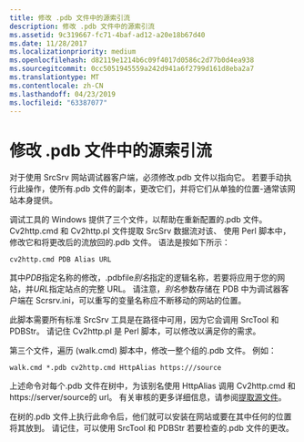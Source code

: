 ```yaml
---
title: 修改 .pdb 文件中的源索引流
description: 修改 .pdb 文件中的源索引流
ms.assetid: 9c319667-fc71-4baf-ad12-a20e18b67d40
ms.date: 11/28/2017
ms.localizationpriority: medium
ms.openlocfilehash: d82119e1214b6c09f4017d0586c2d77b0d4ea938
ms.sourcegitcommit: 0cc5051945559a242d941a6f2799d161d8eba2a7
ms.translationtype: MT
ms.contentlocale: zh-CN
ms.lasthandoff: 04/23/2019
ms.locfileid: "63387077"
---
```

# <a name="modifying-the-source-indexing-streams-in-a-pdb-file"></a>修改 .pdb 文件中的源索引流


对于使用 SrcSrv 网站调试器客户端，必须修改.pdb 文件以指向它。 若要手动执行此操作，使所有.pdb 文件的副本，更改它们，并将它们从单独的位置-通常该网站本身提供。

调试工具的 Windows 提供了三个文件，以帮助在重新配置的.pdb 文件。 Cv2http.cmd 和 Cv2http.pl 文件提取 SrcSrv 数据流对该、 使用 Perl 脚本中，修改它和将更改后的流放回的.pdb 文件。 语法是按如下所示：

```console
cv2http.cmd PDB Alias URL
```

其中*PDB*指定名称的修改，.pdbfile*别名*指定的逻辑名称，若要将应用于您的网站，并*URL*指定站点的完整 URL。 请注意，*别名*参数存储在 PDB 中为调试器客户端在 Scrsrv.ini，可以重写的变量名称应不断移动的网站的位置。

此脚本需要所有标准 SrcSrv 工具是在路径中可用，因为它会调用 SrcTool 和 PDBStr。 请记住 Cv2http.pl 是 Perl 脚本，可以修改以满足你的需求。

第三个文件，遍历 (walk.cmd) 脚本中，修改一整个组的.pdb 文件。 例如：

```console
walk.cmd *.pdb cv2http.cmd HttpAlias https:///source
```

上述命令对每个.pdb 文件在树中，为该别名使用 HttpAlias 调用 Cv2http.cmd 和 https://server/source的 url。 有关审核的更多详细信息，请参阅[提取源文件](extracting-source-files.md)。

在树的.pdb 文件上执行此命令后，他们就可以安装在网站或要在其中任何的位置将其放到。 请记住，可以使用 SrcTool 和 PDBStr 若要检查的.pdb 文件的更改。

 

 





